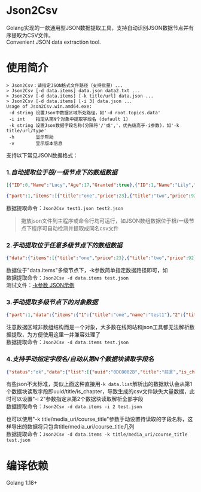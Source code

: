 # Json2Csv
Golang实现的一款通用型JSON数据提取工具，支持自动识别JSON数据节点并有序提取为CSV文件。  
Convenient JSON data extraction tool.

# 使用简介
```
> Json2Csv：请指定JSON格式文件路径（支持批量）...
> Json2Csv [-d data.items] data.json data2.txt ...
> Json2Csv [-d data.items] [-k title/url] data.json ...
> Json2Csv [-d data.items] [-i 3] data.json ...
Usage of Json2Csv.win.amd64.exe:
 -d string 设置Json中数据区域所处路径，如'-d root.topics.data'
 -i int    指定从第N个对象中提取字段名 (default 1)
 -k string 设置Json数据字段名称(分隔符'/'或','，优先级高于-i参数)，如'-k title/url/type'
 -h        显示帮助
 -v        显示版本信息
```  

支持以下常见JSON数据格式：  
### 1.*自动提取位于根/一级节点下的数组数据*
```json
[{"ID":0,"Name":"Lucy","Age":17,"Granted":true},{"ID":1,"Name":"Lily","Age":20,"Granted":false}]

{"part":1,"items":[{"title":"one","price":23},{"title":"two","price":92},{"title":"three","price":5623}]}
```
数据提取命令：`Json2Csv test1.json test2.json`
> 拖放json文件到主程序或命令行均可运行，如JSON数组数据位于根/一级节点下程序可自动检测并提取成同名csv文件
### 2.*手动提取位于任意多级节点下的数组数据*
```json
{"data":{"items":[{"title":"one","price":23},{"title":"two","price":92},{"title":"three","price":5623}]}}
```
数据位于"data.items"多级节点下，-k参数简单指定数据路径即可，如  
数据提取命令：`Json2Csv -d data.items test.json`  
测试文件：[-k参数 JSON示例](https://danjuanfunds.com/djapi/v3/filter/fund?type=1&order_by=2y&size=200&page=1)   
### 3.*手动提取多级节点下的对象数据*  
```json
{"part":1,"data":{"items":{"1":{"title":"one","name":"test1"},"2":{"title":"two","name":"test2"},{"3":{"title":"three","name":"test3"}}}}
```  
注意数据区域非数组结构而是一个对象，大多数在线网站和json工具都无法解析数据提取，为方便使用这里一并兼容处理了  
数据提取命令：`Json2Csv -d data.items test.json`  
### 4.*支持手动指定字段名/自动从第N个数据块读取字段名*
```json
{"status":"ok","data":{"list":[{"uuid":"0DC0002B","title":"前言","is_chapter":1},{"uuid":"8743CB8D","title":"前言讲义","type":"document","length":90,"weight":1,"media_uri":"a6283c64\/document\/BrDM.doc","course_title":"2016年司考","is_chapter":0}}}
```
有些json不太标准，类似上面这种直接用`-k data.list`解析出的数据默认会从第1个数据块读取字段即uuid/title/is_chapter，导致生成的csv文件缺失大量数据，此时可以设置"-i 2"参数指定从第2个数据块读取解析全部字段  
数据提取命令：`Json2Csv -d data.items -i 2 test.json`  

也可以使用"-k title/media_uri/course_title"参数手动设置待读取的字段名称，这样导出的数据将只包含title/media_uri/course_title几列  
数据提取命令：`Json2Csv -d data.items -k title/media_uri/course_title test.json`  

# 编译依赖
Golang 1.18+
